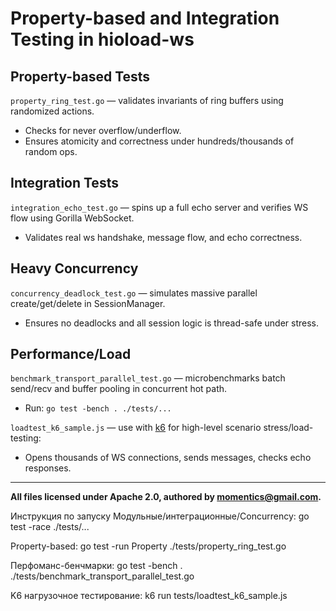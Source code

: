# Property-based and Integration Testing in hioload-ws

## Property-based Tests

`property_ring_test.go` — validates invariants of ring buffers using randomized actions.
- Checks for never overflow/underflow.
- Ensures atomicity and correctness under hundreds/thousands of random ops.

## Integration Tests

`integration_echo_test.go` — spins up a full echo server and verifies WS flow using Gorilla WebSocket.
- Validates real ws handshake, message flow, and echo correctness.

## Heavy Concurrency

`concurrency_deadlock_test.go` — simulates massive parallel create/get/delete in SessionManager.
- Ensures no deadlocks and all session logic is thread-safe under stress.

## Performance/Load

`benchmark_transport_parallel_test.go` — microbenchmarks batch send/recv and buffer pooling in concurrent hot path.
- Run: `go test -bench . ./tests/...`

`loadtest_k6_sample.js` — use with [k6](https://k6.io/) for high-level scenario stress/load-testing:
- Opens thousands of WS connections, sends messages, checks echo responses.

---

**All files licensed under Apache 2.0, authored by momentics@gmail.com.**


Инструкция по запуску
Модульные/интеграционные/Concurrency:
go test -race ./tests/...

Property-based:
go test -run Property ./tests/property_ring_test.go

Перфоманс-бенчмарки:
go test -bench . ./tests/benchmark_transport_parallel_test.go

K6 нагрузочное тестирование:
k6 run tests/loadtest_k6_sample.js